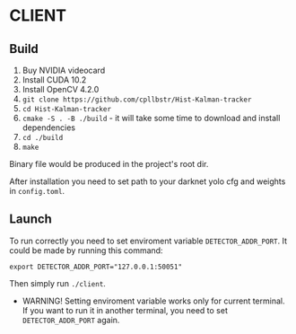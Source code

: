 # CLIENT

## Build
1. Buy NVIDIA videocard
2. Install CUDA 10.2
3. Install OpenCV 4.2.0
4.  `git clone https://github.com/cpllbstr/Hist-Kalman-tracker`
5.  `cd Hist-Kalman-tracker`
6.  `cmake -S . -B ./build` - it will take some time to download and install dependencies
7.  `cd ./build`
8.  `make`

Binary file would be produced in the project's root dir.

After installation you need to set path to your darknet yolo cfg and weights in `config.toml`. 

## Launch 

To run correctly you need to set enviroment variable `DETECTOR_ADDR_PORT`.
It could be made by running this command: 

    export DETECTOR_ADDR_PORT="127.0.0.1:50051"

Then simply run `./client`. 
* WARNING!  Setting enviroment variable works only for current terminal. If you want to run it in another terminal, you need to set  `DETECTOR_ADDR_PORT` again.